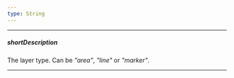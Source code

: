 ```yaml
---
type: String
---
```

---
##### shortDescription
The layer type. Can be *"area"*, *"line"* or *"marker"*.

---
